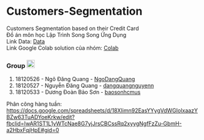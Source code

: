 # Customers-Segmentation
Customers Segmentation based on their Credit Card \
Đồ án môn học Lập Trình Song Song Ứng Dụng \
Link Data: [Data](https://www.kaggle.com/datasets/arjunbhasin2013/ccdata) \
Link Google Colab solution của nhóm: [Colab](https://colab.research.google.com/drive/1OXNyTP45NnEa_SvroiSi0qYFTla_NDrc) 
### Group  <img src="https://media.giphy.com/media/YGz18JiFxv8Zy/giphy.gif" width="21px"> 
 1. 18120526 - Ngô Đăng Quang - [NgoDangQuang](https://github.com/NgoDangQuang)
 2. 18120527 - Nguyễn Đăng Quang - [dangquangnguyenn](https://github.com/dangquangnguyenn)
 3. 18120533 - Dương Đoàn Bảo Sơn - [baosonhcmus](https://github.com/baosonhcmus)

Phân công hàng tuần: 
https://docs.google.com/spreadsheets/d/18XIimn92EasYYygVdWGIolxaazYBZw63TuADYoeKrkw/edit?fbclid=IwAR1ST1L1yWTcNae8G7yjJrsCBCssRq2xyygNgfFzZu-GbmH-a2HbxFqjHpE#gid=0
